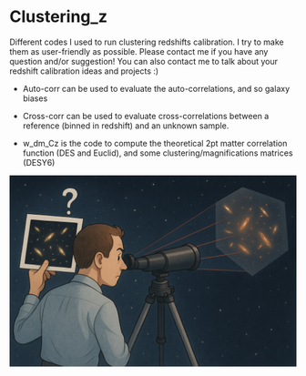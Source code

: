 # Clustering_z
Different codes I used to run clustering redshifts calibration.
I try to make them as user-friendly as possible. Please contact me if you have any question and/or suggestion! You can also contact me to talk about your redshift calibration ideas and projects :) 

- Auto-corr can be used to evaluate the auto-correlations, and so galaxy biases

- Cross-corr can be used to evaluate cross-correlations between a reference (binned in redshift) and an unknown sample.

- w_dm_Cz is the code to compute the theoretical 2pt matter correlation function (DES and Euclid), and some clustering/magnifications  matrices (DESY6)


![Astronomer illustration](picture_git.png)
